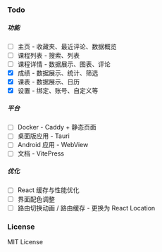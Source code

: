 ### Todo

##### 功能

- [ ] 主页 - 收藏夹、最近评论、数据概览
- [ ] 课程列表 - 搜索、列表
- [ ] 课程详情 - 数据展示、图表、评论
- [x] 成绩 - 数据展示、统计、筛选
- [x] 课表 - 数据展示、日历
- [x] 设置 - 绑定、账号、自定义等

##### 平台

- [ ] Docker - Caddy + 静态页面
- [ ] 桌面版应用 - Tauri
- [ ] Android 应用 - WebView
- [ ] 文档 - VitePress

##### 优化

- [ ] React 缓存与性能优化
- [ ] 界面配色调整
- [ ] 路由切换动画 / 路由缓存 - 更换为 React Location

### License

MIT License
